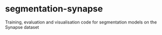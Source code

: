 # segmentation-synapse
Training, evaluation and visualisation code for segmentation models on the Synapse dataset
